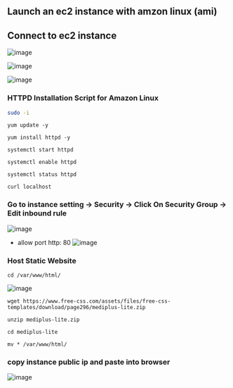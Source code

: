 ## Launch an ec2 instance with amzon linux (ami)

## Connect to ec2 instance

![image](https://github.com/user-attachments/assets/f265d6f1-8525-4952-9ce0-c6c98c1a132c)

![image](https://github.com/user-attachments/assets/8bd0cfdc-2ebc-41d4-b4aa-2230bcaa10f1)

![image](https://github.com/user-attachments/assets/30a4b5d8-1836-466b-99fb-3f7596c5656e)


### HTTPD Installation Script for Amazon Linux
```bash
sudo -i
```
````
yum update -y
````
````
yum install httpd -y
````
````
systemctl start httpd
````
````
systemctl enable httpd
````
````
systemctl status httpd
````
````
curl localhost
````
### Go to instance setting -> Security -> Click On Security Group -> Edit inbound rule

![image](https://github.com/user-attachments/assets/79c04feb-ef63-4212-8399-bef4c237c776)

- allow port http: 80
![image](https://github.com/user-attachments/assets/d8a355a2-4590-4af1-9c49-4567ec10f796)

### Host Static Website 
````
cd /var/www/html/
````
![image](https://github.com/user-attachments/assets/8fcc6456-fd4d-4d4b-b7b3-999ebfafdf46)

````
wget https://www.free-css.com/assets/files/free-css-templates/download/page296/mediplus-lite.zip
````
````
unzip mediplus-lite.zip
````
````
cd mediplus-lite
````
````
mv * /var/www/html/
````
### copy instance public ip and paste into browser

![image](https://github.com/user-attachments/assets/6deff05c-47cc-4a3d-9723-eec863a15ab1)
